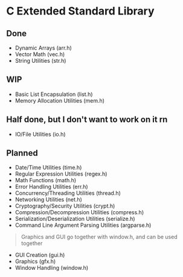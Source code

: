 # C Extended Standard Library

## Done
 - Dynamic Arrays (arr.h)
 - Vector Math (vec.h)
 - String Utilities (str.h)

## WIP
 - Basic List Encapsulation (list.h)
 - Memory Allocation Utilities (mem.h)

## Half done, but I don't want to work on it rn
 - IO/File Utilities (io.h)

## Planned
 - Date/Time Utilities (time.h)
 - Regular Expression Utilities (regex.h)
 - Math Functions (math.h)
 - Error Handling Utilities (err.h)
 - Concurrency/Threading Utilities (thread.h)
 - Networking Utilities (net.h)
 - Cryptography/Security Utilities (crypt.h)
 - Compression/Decompression Utilities (compress.h)
 - Serialization/Deserialization Utilities (serialize.h)
 - Command Line Argument Parsing Utilities (argparse.h)

> Graphics and GUI go together with window.h, and can be used together
 - GUI Creation (gui.h)
 - Graphics (gfx.h)
 - Window Handling (window.h)